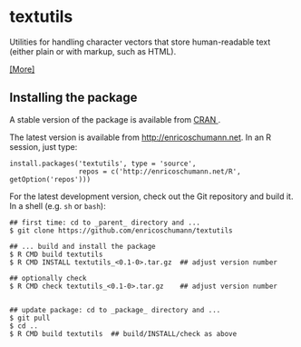 # textutils

Utilities for handling character vectors that store human-readable
text (either plain or with markup, such as HTML).

[ [More] ](http://enricoschumann.net/R/packages/textutils/)

## Installing the package

A stable version of the package is available from
[ CRAN ](https://CRAN.R-project.org/package=textutils).


The latest version is available from
http://enricoschumann.net. In an R session, just type:

    install.packages('textutils', type = 'source',
                     repos = c('http://enricoschumann.net/R', getOption('repos')))

For the latest development version, check out the Git
repository and build it. In a shell (e.g. `sh` or `bash`):

    ## first time: cd to _parent_ directory and ...
    $ git clone https://github.com/enricoschumann/textutils

    ## ... build and install the package
    $ R CMD build textutils
    $ R CMD INSTALL textutils_<0.1-0>.tar.gz  ## adjust version number

    ## optionally check
    $ R CMD check textutils_<0.1-0>.tar.gz    ## adjust version number


    ## update package: cd to _package_ directory and ...
    $ git pull
    $ cd ..
    $ R CMD build textutils  ## build/INSTALL/check as above
